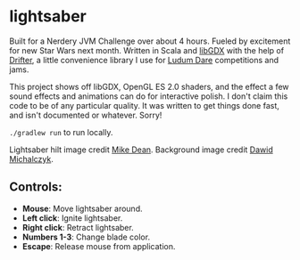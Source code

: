 lightsaber
=====

Built for a Nerdery JVM Challenge over about 4 hours.  Fueled by excitement for new Star Wars next month.  Written in Scala and [libGDX](https://libgdx.badlogicgames.com/) with the help of [Drifter](https://github.com/JustinMullin/drifter), a little convenience library I use for [Ludum Dare](http://ludumdare.com/compo/) competitions and jams.

This project shows off libGDX, OpenGL ES 2.0 shaders, and the effect a few sound effects and animations can do for interactive polish.  I don't claim this code to be of any particular quality.  It was written to get things done fast, and isn't documented or whatever.  Sorry!

```./gradlew run``` to run locally.

Lightsaber hilt image credit [Mike Dean](https://crimzind.wordpress.com/2012/04/02/lukes-rotj-lightsaber/).
Background image credit [Dawid Michalczyk](http://www.art.eonworks.com/gallery/texture/metal_sci-fi_texture-200507.html).

Controls:
---
* **Mouse**: Move lightsaber around.
* **Left click**: Ignite lightsaber.
* **Right click**: Retract lightsaber.
* **Numbers 1-3**: Change blade color.
* **Escape**: Release mouse from application.

